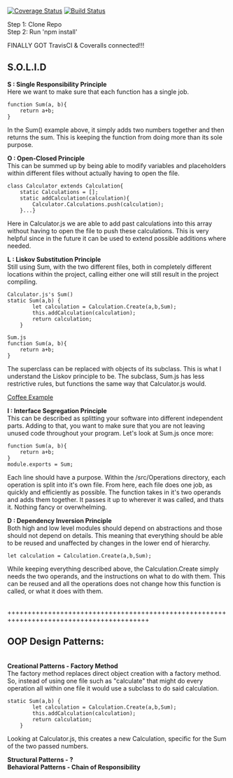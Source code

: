 [![Coverage Status](https://coveralls.io/repos/github/db488/IS219-Calculator/badge.svg)](https://coveralls.io/github/db488/IS219-Calculator)
[![Build Status](https://travis-ci.com/db488/IS219-Calculator.svg?branch=master)](https://travis-ci.com/db488/IS219-Calculator)

Step 1: Clone Repo\
Step 2: Run 'npm install'


FINALLY GOT TravisCI & Coveralls connected!!!

<h2>S.O.L.I.D</h2>

<b>S : Single Responsibility Principle</b><br>
Here we want to make sure that each function has a single job.  
```
function Sum(a, b){
    return a+b;
}
```
In the Sum() example above, it simply adds two numbers together and then returns the sum.  This is keeping the function from doing more than its sole purpose. 

<b>O : Open-Closed Principle</b><br>
This can be summed up by being able to modify variables and placeholders within different files without actually having to open the file.
```
class Calculator extends Calculation{
    static Calculations = [];
    static addCalculation(calculation){
        Calculator.Calculations.push(calculation);
    }...}
```
Here in Calculator.js we are able to add past calculations into this array without having to open the file to push these calculations.  This is very helpful since in the future it can be used to extend possible additions where needed.

<b>L : Liskov Substitution Principle</b><br>
Still using Sum, with the two different files, both in completely different locations within the project, calling either one will still result in the project compiling.
```
Calculator.js's Sum()
static Sum(a,b) {
        let calculation = Calculation.Create(a,b,Sum);
        this.addCalculation(calculation);
        return calculation;
    }
```
```
Sum.js
function Sum(a, b){
    return a+b;
}
```
The superclass can be replaced with objects of its subclass. This is what I understand the Liskov principle to be.  The subclass, Sum.js has less restrictive rules, but functions the same way that Calculator.js would.   

[Coffee Example](https://stackify.com/solid-design-liskov-substitution-principle/)

<b>I : Interface Segregation Principle</b><br>
This can be described as splitting your software into different independent parts. Adding to that, you want to make sure that you are not leaving unused code throughout your program. Let's look at Sum.js once more:
```
function Sum(a, b){
    return a+b;
}
module.exports = Sum;
```
Each line should have a purpose. Within the /src/Operations directory, each operation is split into it's own file.  From here, each file does one job, as quickly and efficiently  as possible.  The function takes in it's two operands  and adds them together.  It passes it up to wherever it was called, and thats it.  Nothing fancy or overwhelming. 

<b>D : Dependency Inversion Principle</b><br>
Both high and low level modules should depend on abstractions and those should not depend on details. This meaning that everything should be able to be reused and unaffected by changes in the lower end of hierarchy. 
```
let calculation = Calculation.Create(a,b,Sum);
```
While keeping everything described above, the Calculation.Create simply needs the two operands, and the instructions on what to do with them. This can be reused and all the operations  does not change how this function is called, or what it does with them.

<br>
+++++++++++++++++++++++++++++++++++++++++++++++++++++++++++++++++++++++++++++++++++++++++
<br>
<h2>OOP Design Patterns:</h2><br>
<b>Creational Patterns  -   Factory Method</b><br>
The factory method replaces direct object creation with a factory method.  So, instead of using one file such as "calculate" that might do every operation all within one file it would use a subclass to do said calculation. 

```
static Sum(a,b) {
        let calculation = Calculation.Create(a,b,Sum);
        this.addCalculation(calculation);
        return calculation;
    }
```
Looking at Calculator.js, this creates a new Calculation, specific for the Sum of the two passed numbers.  

<b>Structural Patterns  -   ?</b><br>
<b>Behavioral Patterns  -   Chain of Responsibility</b><br>


